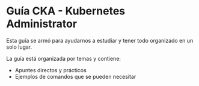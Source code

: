 # Guía CKA - Kubernetes Administrator

Esta guía se armó para ayudarnos a estudiar y tener todo organizado en un solo lugar.

La guía está organizada por temas y contiene:

- Apuntes directos y prácticos
- Ejemplos de comandos que se pueden necesitar

